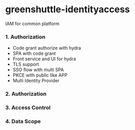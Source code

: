 # greenshuttle-identityaccess
IAM for common platform

### 1. Authorization

+ Code grant authorize with hydra
+ SPA with code grant
+ Front service and UI for hydra
+ TLS support
+ SSO flow with multi SPA
+ PKCE with public like APP
+ Multi Identity Provider

### 2. Authorization

### 3. Access Control

### 4. Data Scope
